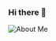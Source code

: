### Hi there 👋

![About Me](https://raw.githubusercontent.com/Daniel-martinez-carrillo/master/bio.gif)



<!--
**Daniel-martinez-carrillo/Daniel-martinez-carrillo** is a ✨ _special_ ✨ repository because its `README.md` (this file) appears on your GitHub profile.

